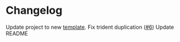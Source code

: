 # Changelog
Update project to new [template](https://github.com/OffsetMods538/Minecraft-Mod-Template).
Fix trident duplication ([#6](https://github.com/OffsetMods538/Better-Multishot/issues/6))
Update README